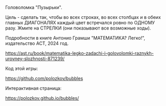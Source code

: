 Головоломка "Пузырьки".

Цель - сделать так, чтобы во всех строках, во всех столбцах и в обеих главных ДИАГОНАЛЯХ каждый цвет встречался ровно по ОДНОМУ разу. Жмите на СТРЕЛКИ (они показывают все возможные ходы).

Подробности в книге Антонио Грамши "МАТЕМАТИКА? Легко!", издательство АСТ, 2024 год.

https://ast.ru/book/matematika-legko-zadachi-i-golovolomki-raznykh-urovney-slozhnosti-871239/

Код этой игры:

https://github.com/polozkov/bubbles

Интерактивная страница:

https://polozkov.github.io/bubbles/



